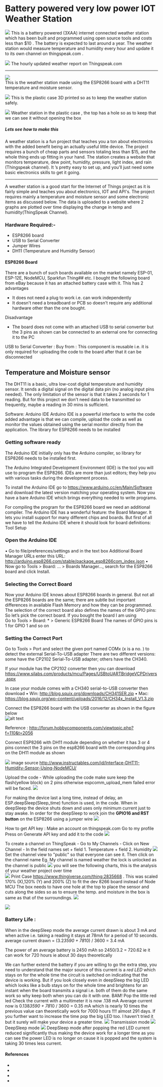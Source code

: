 # Battery powered very low power IOT Weather Station 

![](IMG_4950.JPG )
This is a battery powered (3XAA) internet connected weather station which has been  built and programmed using open source tools and costs less than $10 . The battery is expected to last around a year. The weather station would measure temperature and humidity every hour and update it to its own channel on thingspeak.com .


![](Screenshot%20(193)_LI.jpg )
The hourly updated weather report on Thingspeak.com

--------

![](IMG_4947.JPG)      
This is the weather station made using the ESP8266 board with a DHT11 temperature and moisture sensor.



![](IMG_4948.JPG)
This is the plastic case 3D printed so as to keep the weather station safely.



![](IMG_4949.JPG)
Weather station in the plastic case , the top has a hole so as to keep that we can see it without opening the box 


##### Lets see how to make this 
A weather station is a fun project that teaches you a ton about electronics with the added benefit being an actually useful little device. The project requires a bunch of cheap parts and sensors totaling less than $15, and the whole thing ends up fitting in your hand. The station creates a website that monitors temperature, dew point, humidity, pressure, light index, and rain (Thingspeak channel). It ’s pretty easy to set up, and you’ll just need some basic electronics skills to get it going.

---
A weather station is a good start for the Internet of Things project as it is fairly simple and teaches you about electronics, IOT and API's. The project requires mainly a temperature and moisture sensor and some electronic items as discussed below. The data is uploaded to a website where 2 graphs are plotted over time displaying the change in temp and humidity(ThingSpeak Channel). 


### Hardware Required:-
- ESP8266 board  
- USB to Serial Converter 
- Jumper Wires 
- DH11 (Temperature and Humidity Sensor)

#### ESP8266 Board
There are a bunch of such boards available on the market namely ESP-01, ESP-12E, NodeMCU, Sparkfun Thing## etc. I bought the following board from eBay because it has an attached battery case with it. 
This has 2 advantages
- It does not need a plug to work i.e. can work independently 
- It doesn't need a breadboard or PCB so doesn't require any additional hardware other than the one bought. 

Disadvantage 
- The board does not come with an attached USB to serial converter but the 3 pins as shown can be connected to an external one for connecting it to the PC 

USB to Serial Converter : 
Buy from : 
This component is reusable i.e. it is only required for uploading the code to the board after that it can be disconnected


## Temperature and Moisture sensor 

The DHT11 is a basic, ultra low-cost digital temperature and humidity sensor. It sends a digital signal on the digital data pin (no analog input pins needed). The only limitation of the sensor is that it takes 2 seconds for 1 reading. But for this project we don't need data to be transmitted so frequently, maybe a reading in 30 mins is sufficient.


Software: Arduino IDE
Arduino IDE is a powerful interface to write the code added advantage is that we can compile, upload the code as well as monitor the values obtained using the serial monitor directly from the application.
The library for ESP8266 needs to be installed

### Getting software ready 
The Arduino IDE initially only has the Arduino compiler, so library for ESP8266 needs to be installed first. 

The Arduino Integrated Development Environment (IDE) is the tool you will use to program the
ESP8266. IDEs are more than just editors; they help you with various tasks during the development
process.

To install the Arduino IDE go to https://www.arduino.cc/en/Main/Software and download the latest
version matching your operating system.
Now you have a bare Arduino IDE which brings everything needed to write programs.


For compiling the program for the ESP8266 board we need an additional compiler.
The Arduino IDE has a wonderful feature: the Board Manager.
It lets you install support for many different chips and boards. But first of all
we have to tell the Arduino IDE where it should look for board definitions:
Tool Setup 
### Open the Arduino IDE
• Go to file/preferences/settings and in the text box Additional Board Manager URLs enter
this URL: http://arduino.esp8266.com/stable/package_esp8266com_index.json
• Now go to Tools > Board: … > Boards Manager…, search for the ESP8266 board and click
Install.

### Selecting the Correct Board
Now your Arduino IDE knows about ESP8266 boards in general. But not all the ESP8266 boards
are the same; there are subtle but important differences in available Flash Memory and how they
can be programmed. The selection of the correct board also defines the names of the GPIO pins:
So let’s pick the correct board. If you bought the board I am using  
Go to Tools > Board: * > Generic ESP8266 Board
The names of GPIO pins is 1 for GPIO 1 and so on


### Setting the Correct Port

Go to Tools > Port and select the given port named COMx (x is a no. ) to detect the external Serial-To-USB adapter There are two different versions: some
have the CP2102 Serial-To-USB adapter; others have the CH340. 

If your module has the CP2102 converter then you can download 
https://www.silabs.com/products/mcu/Pages/USBtoUARTBridgeVCPDrivers.aspx

In case your module comes with a CH340 serial-to-USB converter then download 
• Win: http://blog.squix.org/downloads/CH341SER.zip
• Mac: https://blog.squix.org/wp-content/uploads/2016/12/CH34x_Install_V1.3.zip
 
 Connect the ESP8266 board with the USB converter as shown in the figure below  
  ![alt text](ESP12E_USB_Connections.png)
   
   
   Reference : http://forum.hobbycomponents.com/viewtopic.php?f=110&t=2056
   
   
   
 Connect ESP8266 with DH11 module depending on whether it has 3 or 4 pins connect the 3 pins on the esp8266 board with the        corresponding pins on the DH11 module as shown    

   ![](dh11.jpg)
   image source http://www.instructables.com/id/Interface-DHT11-Humidity-Sensor-Using-NodeMCU/
   
 
 Upload the code - While uploading the code make sure keep the flash(yellow block) on 2 pins otherwise espcomm_upload_mem failed error will be faced. 
 ![](flash.png)
 
 For making the device last a long time, instead of delay, an ESP.deepSleep(Sleep_time) function is used, in the code.
 When in deepSleep the device shuts down and uses only minimum current just to stay awake. In order for the deepSleep to work 
 join the **GPIO16 and RST button** on the ESP8266 using a jumper wire
 ![](Inkeddeepsleep_LI.jpg)
 
 How to get API key : 
 Make an account on thingspeak.com
 Go to my profile 
 Press on Generate API key and add it to the code 
  ![](thingspeak_getkey.jpg)
 
To create a channel on ThingSpeak 
    - Go to My Channels 
    - Click on New Channel 
    - In the field names set 
       + field 1. Temperature
       + field 2. Humidity
  ![](Screenshot%20(191).png)
 Set the channel view to  "public" so that everyone can see it. Then click on the channel name Eg. My channel is named weather
 the lock is unlocked as the channel is public 
 ![](Screenshot%20(196).png)
  you will see the following charts, this is the analysis of your weather project over time  
 ![](Screenshot%20(193)_LI.jpg)
Print Case https://www.thingiverse.com/thing:2835668 . This was scaled 170% (X),120% (Y) and 200% (Z) to fit the dev 8266 board instead of Node MCU
The box needs to have one hole at the top to place the sensor and cuts along the sides so as to ensure the temp. and moisture in the box is same as that of the surroundings. 
![](front%20case.jpg)


![](side%20case.jpg)


### Battery Life : 
When in the deepSleep mode the average current drawn is about 3 mA and when active i.e. taking a reading it stays at 78mA for a period of 10 seconds. 
average current drawn = (3.2*3590 + 78*10) / 3600 = 3.4 mA

The power of an average battery is 2450 mAh so 2450/3.2 = 720.62 ie it can work for 720 hours ie about 30 days theoretically 

We can further extend the battery if you are willing to go the extra step, you need to understand that the major source of this current is a *red LED*  which stays on for the whole time the circuit is switched on indicating that the device is working. But if you look closely even in deepSleep the big LED which looks like a bulb stays on for the whole time and brightens for an instant when the board transmits a signal i.e. both of them do the same work so why keep both when you can do it with one. 
BAM! Pop the little red led 
Check the current with a multimeter it is now .138 mA 
Average current now is 0.138*3590 + 78*10 / 3600 = 0.35 mA
which is nearly 10 times the previous value can theoretically work for 7000 hours !!!! almost 291 days. 
If you further want to increase the time pop the big LED too. I haven't tried it but it surely will make your device a greater time.
![](Screenshot%20(198).png) 
Transmission mode 
![](Screenshot%20(199).png)
DeepSleep mode 
![](multimeter.jpg)
DeepSleep mode after popping the red LED current reduced significantly thus making the device work for a longer time as you can see the power LED is no longer on cause it is popped and the system is taking 30 times less current.


#### References
+ 
+ 
+ 
+ 
